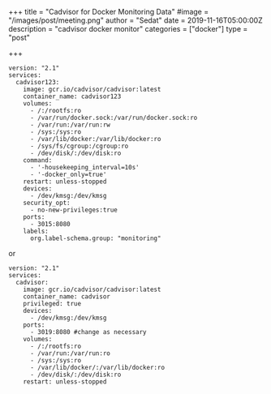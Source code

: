 +++
title = "Cadvisor for Docker Monitoring Data"
#image = "/images/post/meeting.png"
author = "Sedat"
date = 2019-11-16T05:00:00Z
description = "cadvisor docker monitor"
categories = ["docker"]
type = "post"

+++
```
version: "2.1"
services:
  cadvisor123:
    image: gcr.io/cadvisor/cadvisor:latest
    container_name: cadvisor123
    volumes:
      - /:/rootfs:ro
      - /var/run/docker.sock:/var/run/docker.sock:ro
      - /var/run:/var/run:rw
      - /sys:/sys:ro
      - /var/lib/docker:/var/lib/docker:ro
      - /sys/fs/cgroup:/cgroup:ro
      - /dev/disk/:/dev/disk:ro
    command:
      - '-housekeeping_interval=10s'
      - '-docker_only=true'
    restart: unless-stopped
    devices:
      - /dev/kmsg:/dev/kmsg
    security_opt:
      - no-new-privileges:true
    ports:
      - 3015:8080
    labels:
      org.label-schema.group: "monitoring"
```

or

```
version: "2.1"
services:
  cadvisor:
    image: gcr.io/cadvisor/cadvisor:latest
    container_name: cadvisor
    privileged: true
    devices:
      - /dev/kmsg:/dev/kmsg
    ports:
      - 3019:8080 #change as necessary
    volumes:
      - /:/rootfs:ro
      - /var/run:/var/run:ro
      - /sys:/sys:ro
      - /var/lib/docker/:/var/lib/docker:ro
      - /dev/disk/:/dev/disk:ro
    restart: unless-stopped
```